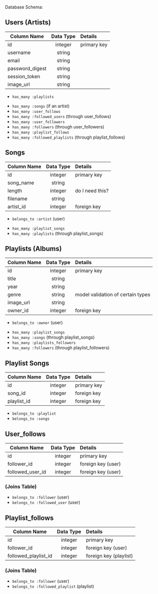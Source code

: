 Database Schema:

## Users (Artists)
| Column Name | Data Type | Details   |
|-------------|:---------:|:----------|
|id           |integer    |primary key|
|username     |string     |           |
|email        |string     |           |
|password_digest|string   |           |
|session_token  |string   |           |
|image_url    |string     |           |
* `has_many :playlists`
<!-- * `has_many :albums` (playlists, if an artist) -->
* `has_many :songs` (if an artist)
* `has_many :user_follows`
* `has_many :followed_users` (through user_follows)
* `has_many :user_followers`
* `has_many :followers` (through user_followers)
* `has_many :playlist_follows`
* `has_many :followed_playlists` (through playlist_follows)

## Songs
| Column Name | Data Type | Details   |
|-------------|:---------:|:----------|
|id           |integer    |primary key|
|song_name    |string     |           |
|length       |integer    |do I need this?|
|filename     |string     |           |
|artist_id    |integer    |foreign key|
* `belongs_to :artist` (user)
<!-- * `belongs_to :album` (playlist) -->
* `has_many :playlist_songs`
* `has_many :playlists` (through playlist_songs)

## Playlists (Albums)
| Column Name | Data Type | Details   |
|-------------|:---------:|:----------|
|id           |integer    |primary key|
|title        |string     |           |
|year         |string     |           |
|genre        |string     |model validation of certain types|
|image_url    |string     |           |
|owner_id     |integer    |foreign key|
* `belongs_to :owner` (user)
<!-- * `has_many :album_songs` ????? -->
* `has_many :playlist_songs`
* `has_many :songs` (through playlist_songs)
* `has_many :playlists_followers`
* `has_many :followers` (through playlist_followers)

## Playlist Songs
| Column Name | Data Type | Details   |
|-------------|:---------:|:----------|
|id           |integer    |primary key|
|song_id      |integer    |foreign key|
|playlist_id  |integer    |foreign key|
* `belongs_to :playlist`
* `belongs_to :songs`

## User_follows
| Column Name | Data Type | Details   |
|-------------|:---------:|:----------|
|id           |integer    |primary key|
|follower_id  |integer    |foreign key (user)|
|followed_user_id|integer    |foreign key (user)|
### (Joins Table)
* `belongs_to :follower` (user)
* `belongs_to :followed_user` (user)

## Playlist_follows
| Column Name | Data Type | Details   |
|-------------|:---------:|:----------|
|id           |integer    |primary key|
|follower_id  |integer    |foreign key (user)|
|followed_playlist_id|integer    |foreign key (playlist)|
### (Joins Table)
* `belongs_to :follower` (user)
* `belongs_to :followed_playlist` (playlist)
